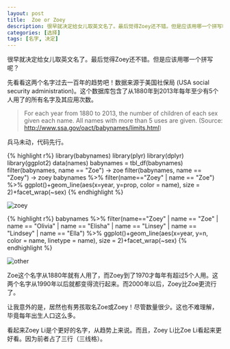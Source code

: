 ```yaml
---
layout: post
title:  Zoe or Zoey
description: 很早就决定给女儿取英文名了。最后觉得Zoey还不错。但是应该用哪一个拼写呢？
categories: [选择]
tags: [名字, 决定]
---
```


很早就决定给女儿取英文名了。最后觉得Zoey还不错。但是应该用哪一个拼写呢？

先看看这两个名字过去一百年的趋势吧！数据来源于美国社保局 (USA social security administration)。这个数据库包含了从1880年到2013年每年至少有5个人用了的所有名字及其应用次数。

>For each year from 1880 to 2013, the number of children of each sex given each name. All names with more than 5 uses are given. (Source: http://www.ssa.gov/oact/babynames/limits.html)

兵马未动，代码先行。

{% highlight r%}
library(babynames)
library(plyr)
library(dplyr)
library(ggplot2)
data(names)
babynames = tbl_df(babynames)
filter(babynames, name == "Zoe") -> zoe
filter(babynames, name == "Zoey") -> zoey
babynames %>%
  filter(name=="Zoey" | name == "Zoe") %>%
  ggplot()+geom_line(aes(x=year, y=prop, color = name), size = 2)+facet_wrap(~sex)
{% endhighlight %}

![zoey](http://i.imgur.com/V1I4sGX.png)

{% highlight r%}
babynames %>%
  filter(name=="Zoey" | name == "Zoe" | name == "Olivia" | name == "Elisha" 
         | name == "Linsey" | name == "Lindsey" | name == "Ella") %>%
  ggplot()+geom_line(aes(x=year, y=n, color = name, linetype = name), size = 2)+facet_wrap(~sex)
{% endhighlight %}

![other](http://i.imgur.com/qt8618s.png)

Zoe这个名字从1880年就有人用了，而Zoey到了1970才每年有超过5个人用。这两个名字从1990年以后就都变得流行起来。而2000年以后，Zoey比Zoe更流行了。

让我意外的是，居然也有男孩取名Zoe或Zoey！尽管数量很少。这也不难理解，毕竟每年出生人口这么多。

看起来Zoey Li是个更好的名字，从趋势上来说。而且，Zoey Li比Zoe Li看起来更好看。因为前者占了三行（三线格）。
